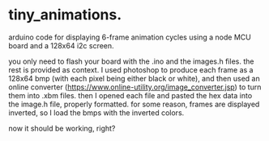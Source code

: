 # tiny_animations.
arduino code for displaying 6-frame animation cycles using a node MCU board and a 128x64 i2c screen.

you only need to flash your board with the .ino and the images.h files. the rest is provided as context.
I used photoshop to produce each frame as a 128x64 bmp (with each pixel being either black or white), and then used an online converter (https://www.online-utility.org/image_converter.jsp) to turn them into .xbm files. then I opened each file and pasted the hex data into the image.h file, properly formatted. for some reason, frames are displayed inverted, so I load the bmps with the inverted colors.

now it should be working, right?
